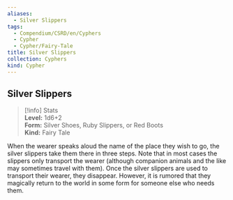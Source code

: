 ```yaml
---
aliases:
  - Silver Slippers
tags:
  - Compendium/CSRD/en/Cyphers
  - Cypher
  - Cypher/Fairy-Tale
title: Silver Slippers
collection: Cyphers
kind: Cypher
---
```

## Silver Slippers  
>[!info] Stats  
> **Level:** 1d6+2  
> **Form:** Silver Shoes, Ruby Slippers, or Red Boots  
> **Kind:** Fairy Tale
  
When the wearer speaks aloud the name of the place they wish to go, the silver slippers take them there in three steps. Note that in most cases the slippers only transport the wearer (although companion animals and the like may sometimes travel with them). Once the silver slippers are used to transport their wearer, they disappear. However, it is rumored that they magically return to the world in some form for someone else who needs them.